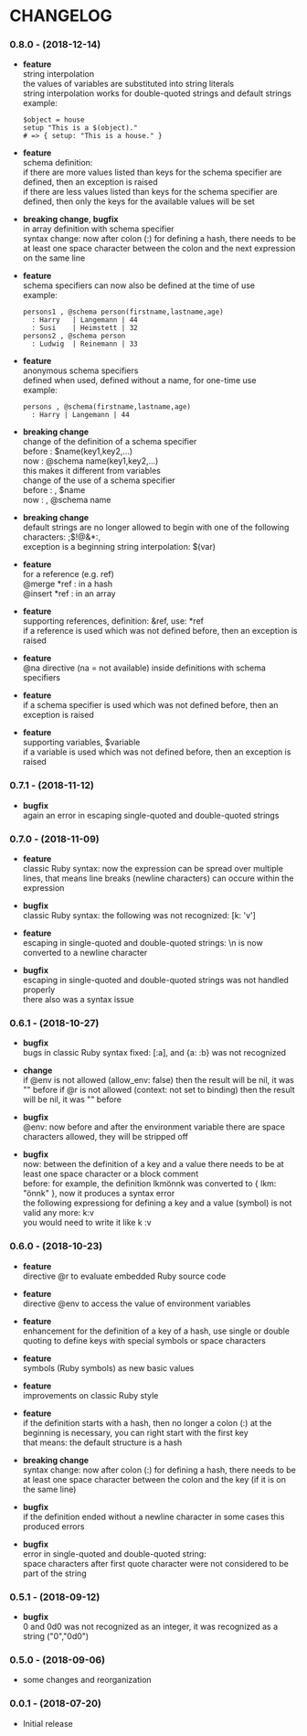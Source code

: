 # CHANGELOG

### 0.8.0 - (2018-12-14)

* __feature__  
  string interpolation  
  the values of variables are substituted into string literals  
  string interpolation works for double-quoted strings and default strings  
  example:  
  ~~~
  $object = house
  setup "This is a $(object)."
  # => { setup: "This is a house." }
  ~~~

* __feature__  
  schema definition:  
  if there are more values listed than keys for the schema specifier are defined, then an exception is raised  
  if there are less values listed than keys for the schema specifier are defined, then only the keys for the available values will be set

* __breaking change__, __bugfix__  
  in array definition with schema specifier  
  syntax change: now after colon (:) for defining a hash, there needs to be at least one space character between the colon
  and the next expression on the same line

* __feature__  
  schema specifiers can now also be defined at the time of use   
  example:  
  ~~~
  persons1 , @schema person(firstname,lastname,age)
    : Harry   | Langemann | 44
    : Susi    | Heimstett | 32
  persons2 , @schema person  
    : Ludwig  | Reinemann | 33
  ~~~

* __feature__  
  anonymous schema specifiers  
  defined when used, defined without a name, for one-time use  
  example:  
  ~~~
  persons , @schema(firstname,lastname,age)  
    : Harry | Langemann | 44
  ~~~

* __breaking change__  
  change of the definition of a schema specifier  
    before : $name(key1,key2,...)  
    now    : @schema name(key1,key2,...)  
    this makes it different from variables  
  change of the use of a schema specifier  
    before : , $name  
    now    : , @schema name
  
* __breaking change__  
  default strings are no longer allowed to begin with one of the following characters: ;$!@&*:,  
  exception is a beginning string interpolation: $(var)
  
* __feature__  
  for a reference (e.g. ref)  
  @merge *ref    : in a hash  
  @insert *ref   : in an array

* __feature__  
  supporting references, definition: &ref, use: *ref  
  if a reference is used which was not defined before, then an exception is raised

* __feature__  
  @na directive (na = not available) inside definitions with schema specifiers

* __feature__  
  if a schema specifier is used which was not defined before, then an exception is raised

* __feature__  
  supporting variables, $variable  
  if a variable is used which was not defined before, then an exception is raised

### 0.7.1 - (2018-11-12)

* __bugfix__  
  again an error in escaping single-quoted and double-quoted strings  
  
### 0.7.0 - (2018-11-09)

* __feature__  
  classic Ruby syntax: now the expression can be spread over multiple lines, that means line breaks (newline characters) can occure within the expression

* __bugfix__  
  classic Ruby syntax: the following was not recognized: [k: 'v']

* __feature__  
  escaping in single-quoted and double-quoted strings: \n is now converted to a newline character

* __bugfix__  
  escaping in single-quoted and double-quoted strings was not handled properly  
  there also was a syntax issue
  
### 0.6.1 - (2018-10-27)

* __bugfix__  
  bugs in classic Ruby syntax fixed: [:a], and {a: :b} was not recognized
  
* __change__  
  if @env is not allowed (allow_env: false) then the result will be nil, it was "" before
  if @r is not allowed (context: not set to binding) then the result will be nil, it was "" before
    
* __bugfix__  
  @env: now before and after the environment variable there are space characters allowed, they will be stripped off
    
* __bugfix__  
  now: between the definition of a key and a value there needs to be at least one space character or a block comment  
  before: for example, the definition lkmönnk was converted to { lkm: "önnk" }, now it produces a syntax error  
  the following expressiong for defining a key and a value (symbol) is not valid any more: k:v  
  you would need to write it like k :v  

### 0.6.0 - (2018-10-23)

* __feature__  
  directive @r to evaluate embedded Ruby source code  

* __feature__  
  directive @env to access the value of environment variables  

* __feature__  
  enhancement for the definition of a key of a hash, use single or double quoting to define keys with special symbols or space characters

* __feature__  
  symbols (Ruby symbols) as new basic values  

* __feature__  
  improvements on classic Ruby style  

* __feature__  
  if the definition starts with a hash, then no longer a colon (:) at the beginning is necessary,
  you can right start with the first key  
  that means: the default structure is a hash

* __breaking change__  
  syntax change: now after colon (:) for defining a hash, there needs to be at least one space character between the colon and the key 
  (if it is on the same line)

* __bugfix__  
  if the definition ended without a newline character in some cases this produced errors 

* __bugfix__  
  error in single-quoted and double-quoted string:  
  space characters after first quote character were not considered to be part of the string

### 0.5.1 - (2018-09-12)

* __bugfix__  
  0 and 0d0 was not recognized as an integer, it was recognized as a string ("0","0d0")
  
### 0.5.0 - (2018-09-06)

* some changes and reorganization

### 0.0.1 - (2018-07-20)

* Initial release
